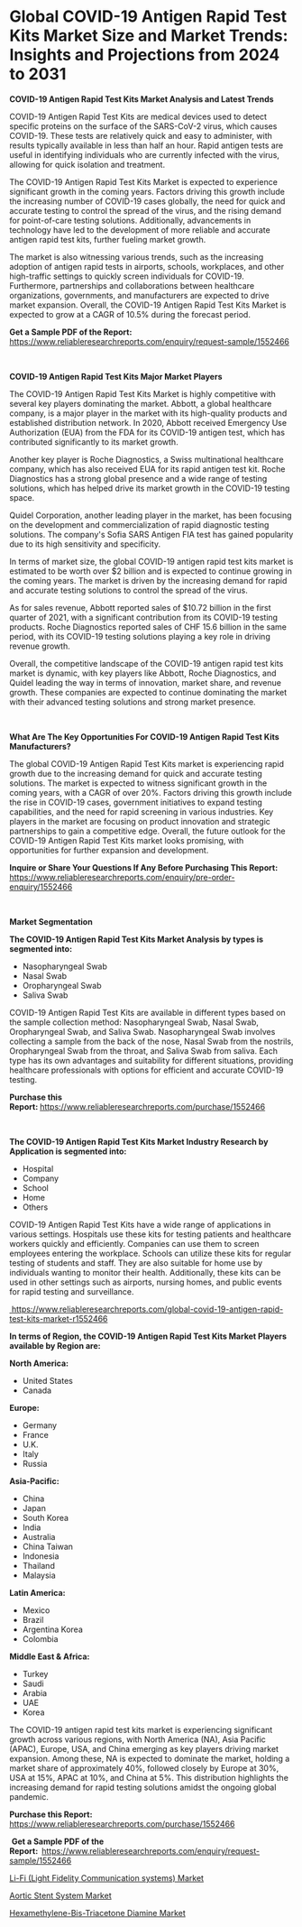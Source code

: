 <p><h1>Global COVID-19 Antigen Rapid Test Kits Market Size and Market Trends: Insights and Projections from 2024 to 2031</h1></p><p><strong>COVID-19 Antigen Rapid Test Kits Market Analysis and Latest Trends</strong></p>
<p><p>COVID-19 Antigen Rapid Test Kits are medical devices used to detect specific proteins on the surface of the SARS-CoV-2 virus, which causes COVID-19. These tests are relatively quick and easy to administer, with results typically available in less than half an hour. Rapid antigen tests are useful in identifying individuals who are currently infected with the virus, allowing for quick isolation and treatment.</p><p>The COVID-19 Antigen Rapid Test Kits Market is expected to experience significant growth in the coming years. Factors driving this growth include the increasing number of COVID-19 cases globally, the need for quick and accurate testing to control the spread of the virus, and the rising demand for point-of-care testing solutions. Additionally, advancements in technology have led to the development of more reliable and accurate antigen rapid test kits, further fueling market growth.</p><p>The market is also witnessing various trends, such as the increasing adoption of antigen rapid tests in airports, schools, workplaces, and other high-traffic settings to quickly screen individuals for COVID-19. Furthermore, partnerships and collaborations between healthcare organizations, governments, and manufacturers are expected to drive market expansion. Overall, the COVID-19 Antigen Rapid Test Kits Market is expected to grow at a CAGR of 10.5% during the forecast period.</p></p>
<p><strong>Get a Sample PDF of the Report:&nbsp;</strong> <a href="https://www.reliableresearchreports.com/enquiry/request-sample/1552466">https://www.reliableresearchreports.com/enquiry/request-sample/1552466</a></p>
<p>&nbsp;</p>
<p><strong>COVID-19 Antigen Rapid Test Kits Major Market Players</strong></p>
<p><p>The COVID-19 Antigen Rapid Test Kits Market is highly competitive with several key players dominating the market. Abbott, a global healthcare company, is a major player in the market with its high-quality products and established distribution network. In 2020, Abbott received Emergency Use Authorization (EUA) from the FDA for its COVID-19 antigen test, which has contributed significantly to its market growth.</p><p>Another key player is Roche Diagnostics, a Swiss multinational healthcare company, which has also received EUA for its rapid antigen test kit. Roche Diagnostics has a strong global presence and a wide range of testing solutions, which has helped drive its market growth in the COVID-19 testing space.</p><p>Quidel Corporation, another leading player in the market, has been focusing on the development and commercialization of rapid diagnostic testing solutions. The company's Sofia SARS Antigen FIA test has gained popularity due to its high sensitivity and specificity.</p><p>In terms of market size, the global COVID-19 antigen rapid test kits market is estimated to be worth over $2 billion and is expected to continue growing in the coming years. The market is driven by the increasing demand for rapid and accurate testing solutions to control the spread of the virus.</p><p>As for sales revenue, Abbott reported sales of $10.72 billion in the first quarter of 2021, with a significant contribution from its COVID-19 testing products. Roche Diagnostics reported sales of CHF 15.6 billion in the same period, with its COVID-19 testing solutions playing a key role in driving revenue growth.</p><p>Overall, the competitive landscape of the COVID-19 antigen rapid test kits market is dynamic, with key players like Abbott, Roche Diagnostics, and Quidel leading the way in terms of innovation, market share, and revenue growth. These companies are expected to continue dominating the market with their advanced testing solutions and strong market presence.</p></p>
<p>&nbsp;</p>
<p><strong>What Are The Key Opportunities For COVID-19 Antigen Rapid Test Kits Manufacturers?</strong></p>
<p><p>The global COVID-19 Antigen Rapid Test Kits market is experiencing rapid growth due to the increasing demand for quick and accurate testing solutions. The market is expected to witness significant growth in the coming years, with a CAGR of over 20%. Factors driving this growth include the rise in COVID-19 cases, government initiatives to expand testing capabilities, and the need for rapid screening in various industries. Key players in the market are focusing on product innovation and strategic partnerships to gain a competitive edge. Overall, the future outlook for the COVID-19 Antigen Rapid Test Kits market looks promising, with opportunities for further expansion and development.</p></p>
<p><strong>Inquire or Share Your Questions If Any Before Purchasing This Report:</strong> <a href="https://www.reliableresearchreports.com/enquiry/pre-order-enquiry/1552466">https://www.reliableresearchreports.com/enquiry/pre-order-enquiry/1552466</a></p>
<p>&nbsp;</p>
<p><strong>Market Segmentation</strong></p>
<p><strong>The COVID-19 Antigen Rapid Test Kits Market Analysis by types is segmented into:</strong></p>
<p><ul><li>Nasopharyngeal Swab</li><li>Nasal Swab</li><li>Oropharyngeal Swab</li><li>Saliva Swab</li></ul></p>
<p><p>COVID-19 Antigen Rapid Test Kits are available in different types based on the sample collection method: Nasopharyngeal Swab, Nasal Swab, Oropharyngeal Swab, and Saliva Swab. Nasopharyngeal Swab involves collecting a sample from the back of the nose, Nasal Swab from the nostrils, Oropharyngeal Swab from the throat, and Saliva Swab from saliva. Each type has its own advantages and suitability for different situations, providing healthcare professionals with options for efficient and accurate COVID-19 testing.</p></p>
<p><strong>Purchase this Report:&nbsp;</strong><a href="https://www.reliableresearchreports.com/purchase/1552466">https://www.reliableresearchreports.com/purchase/1552466</a></p>
<p>&nbsp;</p>
<p><strong>The COVID-19 Antigen Rapid Test Kits Market Industry Research by Application is segmented into:</strong></p>
<p><ul><li>Hospital</li><li>Company</li><li>School</li><li>Home</li><li>Others</li></ul></p>
<p><p>COVID-19 Antigen Rapid Test Kits have a wide range of applications in various settings. Hospitals use these kits for testing patients and healthcare workers quickly and efficiently. Companies can use them to screen employees entering the workplace. Schools can utilize these kits for regular testing of students and staff. They are also suitable for home use by individuals wanting to monitor their health. Additionally, these kits can be used in other settings such as airports, nursing homes, and public events for rapid testing and surveillance.</p></p>
<p><a href="https://www.reliableresearchreports.com/global-covid-19-antigen-rapid-test-kits-market-r1552466">&nbsp;https://www.reliableresearchreports.com/global-covid-19-antigen-rapid-test-kits-market-r1552466</a></p>
<p><strong>In terms of Region, the COVID-19 Antigen Rapid Test Kits Market Players available by Region are:</strong></p>
<p>
    <p> <strong> North America: </strong>
        <ul>
            <li>United States</li>
            <li>Canada</li>
        </ul>
        </p> 
    <p> <strong> Europe: </strong>
        <ul>
            <li>Germany</li>
            <li>France</li>
            <li>U.K.</li>
            <li>Italy</li>
            <li>Russia</li>
        </ul>
        </p> 
    <p> <strong> Asia-Pacific: </strong>
        <ul>
            <li>China</li>
            <li>Japan</li>
            <li>South Korea</li>
            <li>India</li>
            <li>Australia</li>
            <li>China Taiwan</li>
            <li>Indonesia</li>
            <li>Thailand</li>
            <li>Malaysia</li>
        </ul>
        </p> 
    <p> <strong> Latin America: </strong>
        <ul>
            <li>Mexico</li>
            <li>Brazil</li>
            <li>Argentina Korea</li>
            <li>Colombia</li>
        </ul>
        </p> 
    <p> <strong> Middle East & Africa: </strong>
        <ul>
            <li>Turkey</li>
            <li>Saudi</li>
            <li>Arabia</li>
            <li>UAE</li>
            <li>Korea</li>
        </ul>
    </p>
    </p>
<p><p>The COVID-19 antigen rapid test kits market is experiencing significant growth across various regions, with North America (NA), Asia Pacific (APAC), Europe, USA, and China emerging as key players driving market expansion. Among these, NA is expected to dominate the market, holding a market share of approximately 40%, followed closely by Europe at 30%, USA at 15%, APAC at 10%, and China at 5%. This distribution highlights the increasing demand for rapid testing solutions amidst the ongoing global pandemic.</p></p>
<p><strong>Purchase this Report: </strong><a href="https://www.reliableresearchreports.com/purchase/1552466">https://www.reliableresearchreports.com/purchase/1552466</a></p>
<p>&nbsp;<strong>Get a Sample PDF of the Report:&nbsp;&nbsp;</strong><a href="https://www.reliableresearchreports.com/enquiry/request-sample/1552466">https://www.reliableresearchreports.com/enquiry/request-sample/1552466</a></p>
<p><strong></strong></p>
<p><p><a href="https://view.publitas.com/reportprime-1/li-fi-light-fidelity-communication-systems-market-trends-forecast-and-competitive-analysis-to-2031/">Li-Fi (Light Fidelity Communication systems) Market</a></p><p><a href="https://github.com/gracielawharr/Market-Research-Report-List-1/blob/main/aortic-stent-system-market.md">Aortic Stent System Market</a></p><p><a href="https://sudsy-motorcycle-bbc.notion.site/Hexamethylene-Bis-Triacetone-Diamine-Market-Insights-into-Market-CAGR-Market-Trends-and-Growth-St-6f6b4e842d2540bdb49c3db5ef3622f1">Hexamethylene-Bis-Triacetone Diamine Market</a></p></p>